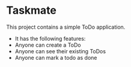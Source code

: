 # Taskmate
This project contains a simple ToDo application.
- It has the following features:
- Anyone can create a ToDo
- Anyone can see their existing ToDos
- Anyone can mark a todo as done

